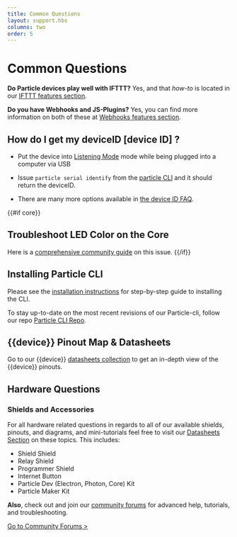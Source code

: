 ```yaml
---
title: Common Questions
layout: support.hbs
columns: two
order: 5
---
```


Common Questions
===

**Do Particle devices play well with IFTTT?**
Yes, and that *how-to* is located in our [IFTTT features section](/tutorials/integrations/ifttt).

**Do you have Webhooks and JS-Plugins?**
Yes, you can find more information on both of these at [Webhooks features section](/tutorials/device-cloud/webhooks).

## How do I get my deviceID [device ID] ?
* Put the device into [Listening Mode](/tutorials/device-os/led/#listening-mode) mode while being plugged into a computer via USB
* Issue `particle serial identify` from the [particle CLI](/tutorials/developer-tools/cli)
	and it should return the deviceID.

* There are many more options available in [the device ID FAQ](/support/particle-devices-faq/finding-device-id).

{{#if core}}
## Troubleshoot LED Color on the Core

Here is a [comprehensive community guide](https://community.particle.io/t/spark-core-troubleshooting-guide-spark-team/696) on this issue.
{{/if}}

## Installing Particle CLI

Please see the [installation instructions](/tutorials/developer-tools/cli) for step-by-step guide to installing the CLI.

To stay up-to-date on the most recent revisions of our Particle-cli, follow our repo
[Particle CLI Repo](https://github.com/particle-iot/particle-cli).


## {{device}} Pinout Map & Datasheets

Go to our {{device}} [datasheets collection](/datasheets) to get an in-depth view of the {{device}} pinouts.

## Hardware Questions

### Shields and Accessories

For all hardware related questions in regards to all of our available shields, pinouts, and diagrams, and mini-tutorials
feel free to visit our [Datasheets Section](/datasheets) on these topics.
This includes:

- Shield Shield
- Relay Shield
- Programmer Shield
- Internet Button
- Particle Dev (Electron, Photon, Core) Kit
- Particle Maker Kit

**Also**, check out and join our [community forums](http://community.particle.io/) for advanced help, tutorials, and troubleshooting.

[Go to Community Forums >](http://community.particle.io/c/troubleshooting)
